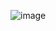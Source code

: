 ![image](https://github.com/Kennedysena/desafiobug01/assets/77175596/37ab8f4f-e6bf-415e-805d-e0d01f92e939)
